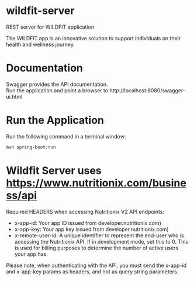 # wildfit-server

REST server for WILDFIT application

The WILDFIT app is an innovative solution to support
individuals on their health and wellness journey.

# Documentation

Swagger provides the API documentation.  
Run the application and point a browser to http://localhost:8080/swagger-ui.html

# Run the Application

Run the following command in a terminal window:

```bash
mvn spring-boot:run
```

# Wildfit Server uses https://www.nutritionix.com/business/api

Required HEADERS when accessing Nutritionix V2 API endpoints:

* x-app-id: Your app ID issued from developer.nutritionix.com)
* x-app-key: Your app key issued from developer.nutritionix.com)
* x-remote-user-id:  A unique identifier to represent the end-user who is accessing the Nutritionix API. If in
  development mode, set this to 0. This is used for billing purposes to determine the number of active users your app
  has.

Please note, when authenticating with the API, you must send the x-app-id and x-app-key params as headers, and not as
query string parameters.

